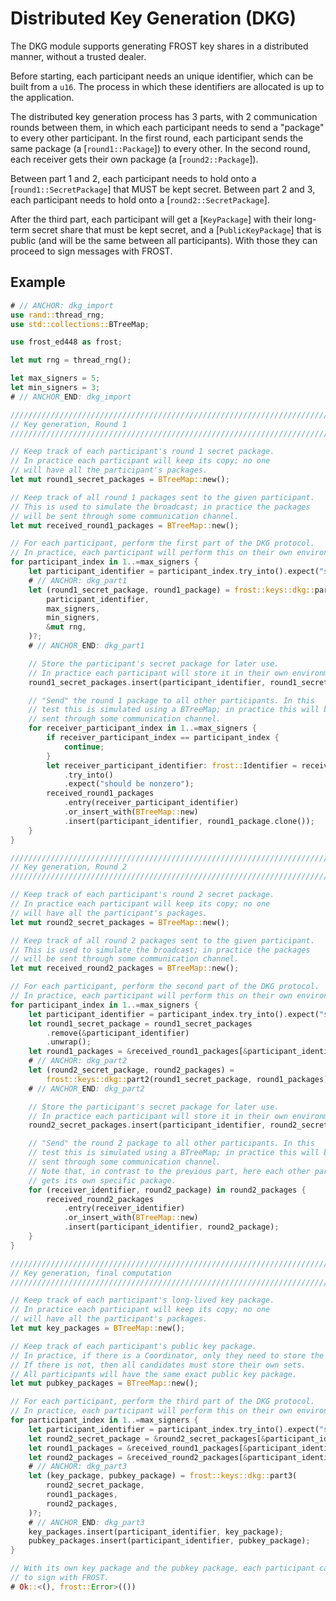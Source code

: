 # Distributed Key Generation (DKG)

The DKG module supports generating FROST key shares in a distributed manner,
without a trusted dealer.

Before starting, each participant needs an unique identifier, which can be built from
a `u16`. The process in which these identifiers are allocated is up to the application.

The distributed key generation process has 3 parts, with 2 communication rounds
between them, in which each participant needs to send a "package" to every other
participant. In the first round, each participant sends the same package
(a [`round1::Package`]) to every other. In the second round, each receiver gets
their own package (a [`round2::Package`]).

Between part 1 and 2, each participant needs to hold onto a [`round1::SecretPackage`]
that MUST be kept secret. Between part 2 and 3, each participant needs to hold
onto a [`round2::SecretPackage`].

After the third part, each participant will get a [`KeyPackage`] with their
long-term secret share that must be kept secret, and a [`PublicKeyPackage`]
that is public (and will be the same between all participants). With those
they can proceed to sign messages with FROST.


## Example

```rust
# // ANCHOR: dkg_import
use rand::thread_rng;
use std::collections::BTreeMap;

use frost_ed448 as frost;

let mut rng = thread_rng();

let max_signers = 5;
let min_signers = 3;
# // ANCHOR_END: dkg_import

////////////////////////////////////////////////////////////////////////////
// Key generation, Round 1
////////////////////////////////////////////////////////////////////////////

// Keep track of each participant's round 1 secret package.
// In practice each participant will keep its copy; no one
// will have all the participant's packages.
let mut round1_secret_packages = BTreeMap::new();

// Keep track of all round 1 packages sent to the given participant.
// This is used to simulate the broadcast; in practice the packages
// will be sent through some communication channel.
let mut received_round1_packages = BTreeMap::new();

// For each participant, perform the first part of the DKG protocol.
// In practice, each participant will perform this on their own environments.
for participant_index in 1..=max_signers {
    let participant_identifier = participant_index.try_into().expect("should be nonzero");
    # // ANCHOR: dkg_part1
    let (round1_secret_package, round1_package) = frost::keys::dkg::part1(
        participant_identifier,
        max_signers,
        min_signers,
        &mut rng,
    )?;
    # // ANCHOR_END: dkg_part1

    // Store the participant's secret package for later use.
    // In practice each participant will store it in their own environment.
    round1_secret_packages.insert(participant_identifier, round1_secret_package);

    // "Send" the round 1 package to all other participants. In this
    // test this is simulated using a BTreeMap; in practice this will be
    // sent through some communication channel.
    for receiver_participant_index in 1..=max_signers {
        if receiver_participant_index == participant_index {
            continue;
        }
        let receiver_participant_identifier: frost::Identifier = receiver_participant_index
            .try_into()
            .expect("should be nonzero");
        received_round1_packages
            .entry(receiver_participant_identifier)
            .or_insert_with(BTreeMap::new)
            .insert(participant_identifier, round1_package.clone());
    }
}

////////////////////////////////////////////////////////////////////////////
// Key generation, Round 2
////////////////////////////////////////////////////////////////////////////

// Keep track of each participant's round 2 secret package.
// In practice each participant will keep its copy; no one
// will have all the participant's packages.
let mut round2_secret_packages = BTreeMap::new();

// Keep track of all round 2 packages sent to the given participant.
// This is used to simulate the broadcast; in practice the packages
// will be sent through some communication channel.
let mut received_round2_packages = BTreeMap::new();

// For each participant, perform the second part of the DKG protocol.
// In practice, each participant will perform this on their own environments.
for participant_index in 1..=max_signers {
    let participant_identifier = participant_index.try_into().expect("should be nonzero");
    let round1_secret_package = round1_secret_packages
        .remove(&participant_identifier)
        .unwrap();
    let round1_packages = &received_round1_packages[&participant_identifier];
    # // ANCHOR: dkg_part2
    let (round2_secret_package, round2_packages) =
        frost::keys::dkg::part2(round1_secret_package, round1_packages)?;
    # // ANCHOR_END: dkg_part2

    // Store the participant's secret package for later use.
    // In practice each participant will store it in their own environment.
    round2_secret_packages.insert(participant_identifier, round2_secret_package);

    // "Send" the round 2 package to all other participants. In this
    // test this is simulated using a BTreeMap; in practice this will be
    // sent through some communication channel.
    // Note that, in contrast to the previous part, here each other participant
    // gets its own specific package.
    for (receiver_identifier, round2_package) in round2_packages {
        received_round2_packages
            .entry(receiver_identifier)
            .or_insert_with(BTreeMap::new)
            .insert(participant_identifier, round2_package);
    }
}

////////////////////////////////////////////////////////////////////////////
// Key generation, final computation
////////////////////////////////////////////////////////////////////////////

// Keep track of each participant's long-lived key package.
// In practice each participant will keep its copy; no one
// will have all the participant's packages.
let mut key_packages = BTreeMap::new();

// Keep track of each participant's public key package.
// In practice, if there is a Coordinator, only they need to store the set.
// If there is not, then all candidates must store their own sets.
// All participants will have the same exact public key package.
let mut pubkey_packages = BTreeMap::new();

// For each participant, perform the third part of the DKG protocol.
// In practice, each participant will perform this on their own environments.
for participant_index in 1..=max_signers {
    let participant_identifier = participant_index.try_into().expect("should be nonzero");
    let round2_secret_package = &round2_secret_packages[&participant_identifier];
    let round1_packages = &received_round1_packages[&participant_identifier];
    let round2_packages = &received_round2_packages[&participant_identifier];
    # // ANCHOR: dkg_part3
    let (key_package, pubkey_package) = frost::keys::dkg::part3(
        round2_secret_package,
        round1_packages,
        round2_packages,
    )?;
    # // ANCHOR_END: dkg_part3
    key_packages.insert(participant_identifier, key_package);
    pubkey_packages.insert(participant_identifier, pubkey_package);
}

// With its own key package and the pubkey package, each participant can now proceed
// to sign with FROST.
# Ok::<(), frost::Error>(())
```
